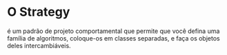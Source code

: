 # O Strategy

é um padrão de projeto comportamental que permite que você defina uma família de algoritmos, coloque-os em classes
separadas, e faça os objetos deles intercambiáveis.